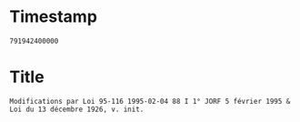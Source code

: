 # Timestamp
```
791942400000
```

# Title
```
Modifications par Loi 95-116 1995-02-04 88 I 1° JORF 5 février 1995 & Loi du 13 décembre 1926, v. init.
```